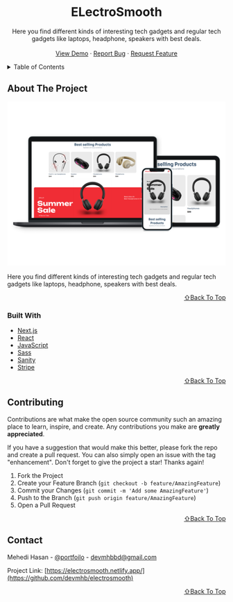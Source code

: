 <!-- PROJECT LOGO -->
<div align="center">
  <h1 align="center">ELectroSmooth</h1>

  <p align="center">
    Here you find different kinds of interesting tech gadgets and regular tech gadgets like laptops, headphone, speakers with best deals.
    <br />
    <br />
    <a href="https://electrosmooth.netlify.app/">View Demo</a>
    ·
    <a href="https://github.com/devmhb/electrosmooth/issues">Report Bug</a>
    ·
    <a href="https://github.com/devmhb/electrosmooth/issues">Request Feature</a>
  </p>
</div>

<!-- TABLE OF CONTENTS -->
<details>
  <summary>Table of Contents</summary>
  <ol>
    <li>
      <a href="#about-the-project">About The Project</a>
      <ul>
        <li><a href="#built-with">Built With</a></li>
      </ul>
    </li>
    <li><a href="#contributing">Contributing</a></li>
    <li><a href="#contact">Contact</a></li>
  </ol>
</details>

<!-- ABOUT THE PROJECT -->

## About The Project

[![Product Name Screen Shot][product-screenshot]](https://electrosmooth.netlify.app/)

Here you find different kinds of interesting tech gadgets and regular tech gadgets like laptops, headphone, speakers with best deals.

<p align="right"><a href="#top">⇧Back To Top</a></p>

### Built With

- [Next.js](https://nextjs.org/)
- [React](https://reactjs.org/)
- [JavaScript](https://developer.mozilla.org/en-US/docs/Web/JavaScript)
- [Sass](https://sass-lang.com/)
- [Sanity](https://www.sanity.io/)
- [Stripe](https://stripe.com/)

<p align="right"><a href="#top">⇧Back To Top</a></p>

<!-- CONTRIBUTING -->

## Contributing

Contributions are what make the open source community such an amazing place to learn, inspire, and create. Any contributions you make are **greatly appreciated**.

If you have a suggestion that would make this better, please fork the repo and create a pull request. You can also simply open an issue with the tag "enhancement".
Don't forget to give the project a star! Thanks again!

1. Fork the Project
2. Create your Feature Branch (`git checkout -b feature/AmazingFeature`)
3. Commit your Changes (`git commit -m 'Add some AmazingFeature'`)
4. Push to the Branch (`git push origin feature/AmazingFeature`)
5. Open a Pull Request

<p align="right"><a href="#top">⇧Back To Top</a></p>

<!-- CONTACT -->

## Contact

Mehedi Hasan - [@portfoilo](https://devmhb.netlify.app/) - devmhbbd@gmail.com

Project Link: [https://electrosmooth.netlify.app/](https://github.com/devmhb/electrosmooth)

<p align="right"><a href="#top">⇧Back To Top</a></p>

[product-screenshot]: public/product.jpg
